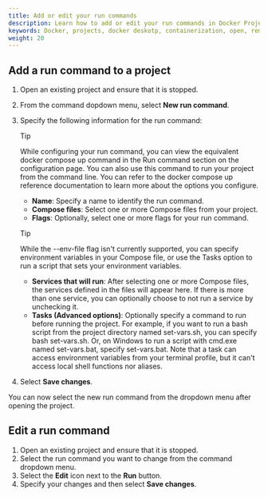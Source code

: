 ```yaml
---
title: Add or edit your run commands
description: Learn how to add or edit your run commands in Docker Projects
keywords: Docker, projects, docker deskotp, containerization, open, remote, local, run commands
weight: 20
---
```


## Add a run command to a project

1. Open an existing project and ensure that it is stopped.

2. From the command dopdown menu, select **New run command**.

3. Specify the following information for the run command:

   > [!TIP]
   >
   > While configuring your run command, you can view the equivalent docker compose up command in the Run command section on the configuration page. You can also use this command to run your project from the command line. You can refer to the docker compose up reference documentation to learn more about the options you configure. 

   - **Name**: Specify a name to identify the run command.
   - **Compose files**: Select one or more Compose files from your project. 
   - **Flags**: Optionally, select one or more flags for your run command.

   > [!TIP]
   > 
   > While the --env-file flag isn't currently supported, you can specify environment variables in your Compose file, or use the Tasks option to run a script that sets your environment variables. 

   - **Services that will run**: After selecting one or more Compose files, the services defined in the files will appear here. If there is more than one service, you can optionally choose to not run a service by unchecking it.
   - **Tasks (Advanced options)**: Optionally specify a command to run before running the project. For example, if you want to run a bash script from the project directory named set-vars.sh, you can specify bash set-vars.sh. Or, on Windows to run a script with cmd.exe named set-vars.bat, specify set-vars.bat. Note that a task can access environment variables from your terminal profile, but it can't access local shell functions nor aliases.

4. Select **Save changes**. 

You can now select the new run command from the dropdown menu after opening the project.

## Edit a run command

1. Open an existing project and ensure that it is stopped.
2. Select the run command you want to change from the command dropdown menu.
3. Select the **Edit** icon next to the **Run** button.
4. Specify your changes and then select **Save changes**.
